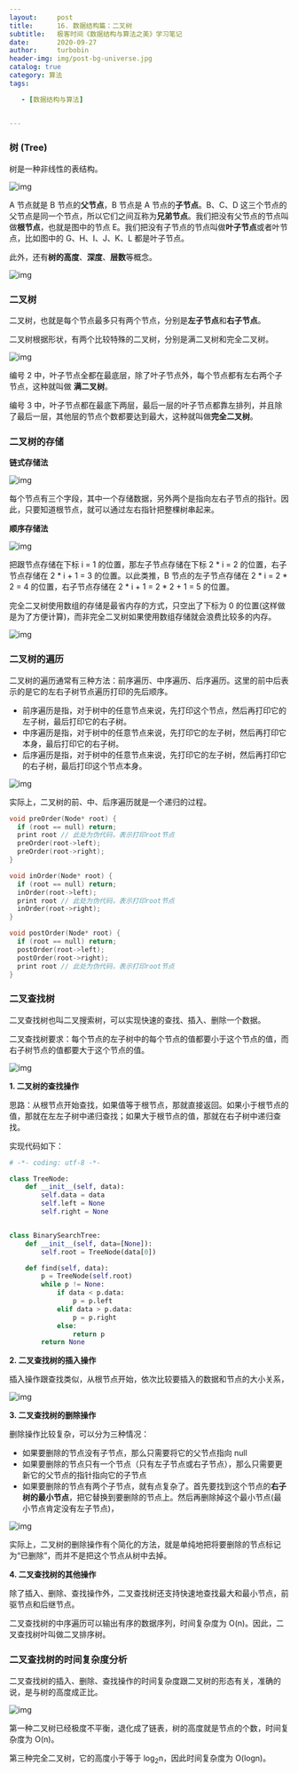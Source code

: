 ```yaml
---
layout:     post
title:      16. 数据结构篇：二叉树
subtitle:   极客时间《数据结构与算法之美》学习笔记
date:       2020-09-27
author:     turbobin
header-img: img/post-bg-universe.jpg
catalog: true
category: 算法
tags:

   - [数据结构与算法]


---
```


### 树 (Tree)

树是一种非线性的表结构。

![img](https://static001.geekbang.org/resource/image/22/ae/220043e683ea33b9912425ef759556ae.jpg)

A 节点就是 B 节点的**父节点**，B 节点是 A 节点的**子节点**。B、C、D 这三个节点的父节点是同一个节点，所以它们之间互称为**兄弟节点**。我们把没有父节点的节点叫做**根节点**，也就是图中的节点 E。我们把没有子节点的节点叫做**叶子节点**或者叶节点，比如图中的 G、H、I、J、K、L 都是叶子节点。

此外，还有**树的高度**、**深度**、**层数**等概念。

![img](https://static001.geekbang.org/resource/image/50/b4/50f89510ad1f7570791dd12f4e9adeb4.jpg)

### 二叉树

二叉树，也就是每个节点最多只有两个节点，分别是**左子节点**和**右子节点**。

二叉树根据形状，有两个比较特殊的二叉树，分别是满二叉树和完全二叉树。

![img](https://static001.geekbang.org/resource/image/09/2b/09c2972d56eb0cf67e727deda0e9412b.jpg)

编号 2 中，叶子节点全都在最底层，除了叶子节点外，每个节点都有左右两个子节点，这种就叫做 **满二叉树**。

编号 3 中，叶子节点都在最底下两层，最后一层的叶子节点都靠左排列，并且除了最后一层，其他层的节点个数都要达到最大，这种就叫做**完全二叉树**。

### 二叉树的存储

**链式存储法**

![img](https://static001.geekbang.org/resource/image/12/8e/12cd11b2432ed7c4dfc9a2053cb70b8e.jpg)

每个节点有三个字段，其中一个存储数据，另外两个是指向左右子节点的指针。因此，只要知道根节点，就可以通过左右指针把整棵树串起来。

**顺序存储法**

![img](https://static001.geekbang.org/resource/image/14/30/14eaa820cb89a17a7303e8847a412330.jpg)

把跟节点存储在下标 i = 1 的位置，那左子节点存储在下标 2 * i = 2 的位置，右子节点存储在 2 * i + 1 = 3 的位置。以此类推，B 节点的左子节点存储在 2 * i = 2 * 2 = 4 的位置，右子节点存储在 2 * i + 1 = 2 * 2 + 1 = 5 的位置。

完全二叉树使用数组的存储是最省内存的方式，只空出了下标为 0 的位置(这样做是为了方便计算)，而非完全二叉树如果使用数组存储就会浪费比较多的内存。

![img](https://static001.geekbang.org/resource/image/08/23/08bd43991561ceeb76679fbb77071223.jpg)

### 二叉树的遍历

二叉树的遍历通常有三种方法：前序遍历、中序遍历、后序遍历。这里的前中后表示的是它的左右子树节点遍历打印的先后顺序。

- 前序遍历是指，对于树中的任意节点来说，先打印这个节点，然后再打印它的左子树，最后打印它的右子树。
- 中序遍历是指，对于树中的任意节点来说，先打印它的左子树，然后再打印它本身，最后打印它的右子树。
- 后序遍历是指，对于树中的任意节点来说，先打印它的左子树，然后再打印它的右子树，最后打印这个节点本身。

![img](https://static001.geekbang.org/resource/image/ab/16/ab103822e75b5b15c615b68560cb2416.jpg)

实际上，二叉树的前、中、后序遍历就是一个递归的过程。

```c
void preOrder(Node* root) {
  if (root == null) return;
  print root // 此处为伪代码，表示打印root节点
  preOrder(root->left);
  preOrder(root->right);
}

void inOrder(Node* root) {
  if (root == null) return;
  inOrder(root->left);
  print root // 此处为伪代码，表示打印root节点
  inOrder(root->right);
}

void postOrder(Node* root) {
  if (root == null) return;
  postOrder(root->left);
  postOrder(root->right);
  print root // 此处为伪代码，表示打印root节点
}
```

### 二叉查找树

二叉查找树也叫二叉搜索树，可以实现快速的查找、插入、删除一个数据。 

二叉查找树要求：每个节点的左子树中的每个节点的值都要小于这个节点的值，而右子树节点的值都要大于这个节点的值。

![img](https://static001.geekbang.org/resource/image/f3/ae/f3bb11b6d4a18f95aa19e11f22b99bae.jpg)

**1. 二叉树的查找操作**

思路：从根节点开始查找，如果值等于根节点，那就直接返回。如果小于根节点的值，那就在左左子树中递归查找；如果大于根节点的值，那就在右子树中递归查找。

实现代码如下：

```python
# -*- coding: utf-8 -*-

class TreeNode:
    def __init__(self, data):
        self.data = data
        self.left = None
        self.right = None


class BinarySearchTree:
    def __init__(self, data=[None]):
        self.root = TreeNode(data[0])

    def find(self, data):
        p = TreeNode(self.root)
        while p != None:
            if data < p.data:
                p = p.left
            elif data > p.data:
                p = p.right
            else:
                return p
        return None
```

**2. 二叉查找树的插入操作**

插入操作跟查找类似，从根节点开始，依次比较要插入的数据和节点的大小关系，

![img](https://static001.geekbang.org/resource/image/da/c5/daa9fb557726ee6183c5b80222cfc5c5.jpg)

**3. 二叉查找树的删除操作**

删除操作比较复杂，可以分为三种情况：

- 如果要删除的节点没有子节点，那么只需要将它的父节点指向 null
- 如果要删除的节点只有一个节点（只有左子节点或右子节点），那么只需要更新它的父节点的指针指向它的子节点
- 如果要删除的节点有两个子节点，就有点复杂了。首先要找到这个节点的**右子树的最小节点**，把它替换到要删除的节点上。然后再删除掉这个最小节点(最小节点肯定没有左子节点)，

![img](https://static001.geekbang.org/resource/image/29/2c/299c615bc2e00dc32225f4d9e3490e2c.jpg)

实际上，二叉树的删除操作有个简化的方法，就是单纯地把将要删除的节点标记为“已删除”，而并不是把这个节点从树中去掉。

**4. 二叉查找树的其他操作**

除了插入、删除、查找操作外，二叉查找树还支持快速地查找最大和最小节点，前驱节点和后继节点。

二叉查找树的中序遍历可以输出有序的数据序列，时间复杂度为 O(n)。因此，二叉查找树叶叫做二叉排序树。

### 二叉查找树的时间复杂度分析

二叉查找树的插入、删除、查找操作的时间复杂度跟二叉树的形态有关，准确的说，是与树的高度成正比。

![img](https://static001.geekbang.org/resource/image/e3/d9/e3d9b2977d350526d2156f01960383d9.jpg)

第一种二叉树已经极度不平衡，退化成了链表，树的高度就是节点的个数，时间复杂度为 O(n)。

第三种完全二叉树，它的高度小于等于 log<sub>2</sub>n，因此时间复杂度为 O(logn)。